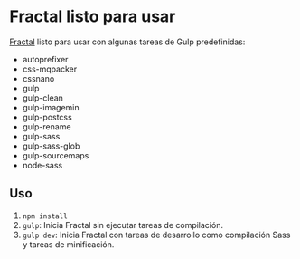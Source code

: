 # Fractal listo para usar

[Fractal](http://fractal.build) listo para usar con algunas tareas de Gulp predefinidas:

- autoprefixer
- css-mqpacker
- cssnano
- gulp
- gulp-clean
- gulp-imagemin
- gulp-postcss
- gulp-rename
- gulp-sass
- gulp-sass-glob
- gulp-sourcemaps
- node-sass

## Uso

1. `npm install`
2. `gulp`: Inicia Fractal sin ejecutar tareas de compilación.
3. `gulp dev`: Inicia Fractal con tareas de desarrollo como compilación Sass y tareas de minificación.
